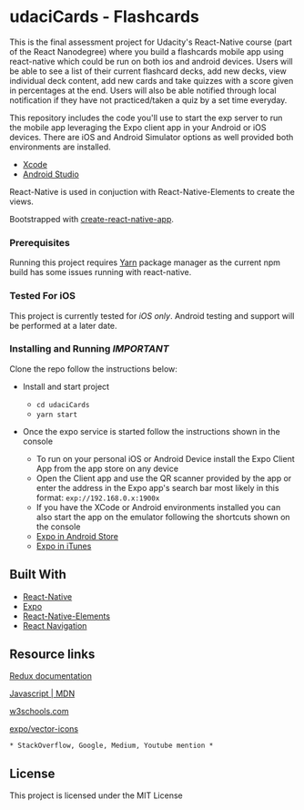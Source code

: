 # udaciCards - Flashcards

This is the final assessment project for Udacity's React-Native course (part of the React Nanodegree) where you build a flashcards mobile app using react-native which could be run on both ios and android devices. Users will be able to see a list of their current flashcard decks, add new decks, view individual deck content, add new cards and take quizzes with a score given in percentages at the end. Users will also be able notified through local notification if they have not practiced/taken a quiz by a set time everyday.

This repository includes the code you'll use to start the exp server to run the mobile app leveraging the Expo client app in your Android or iOS devices. There are iOS and Android Simulator options as well provided both environments are installed.

 * [Xcode](https://developer.apple.com/xcode/downloads/)
 * [Android Studio](https://developer.android.com/studio/index.html)

React-Native is used in conjuction with React-Native-Elements to create the views.

Bootstrapped with [create-react-native-app](https://facebook.github.io/react-native/docs/getting-started.html).


### Prerequisites

Running this project requires [Yarn](https://yarnpkg.com/en/docs/install) package manager as the current npm build has some issues running with react-native.

### Tested For iOS

This project is currently tested for *iOS only*. Android testing and support will be performed at a later date.


### Installing and Running *IMPORTANT*

Clone the repo follow the instructions below:

* Install and start project
    - `cd udaciCards`
    - `yarn start`
* Once the expo service is started follow the instructions shown in the console

    - To run on your personal iOS or Android Device install the Expo Client App from the app store on any device
    - Open the Client app and use the QR scanner provided by the app or enter the address in the Expo app's search bar most likely in this format: `exp://192.168.0.x:1900x`
    - If you have the XCode or Android environments installed you can also start the app on the emulator following the shortcuts shown on the console

    * [Expo in Android Store](https://play.google.com/store/apps/details?id=host.exp.exponent&hl=en)
    * [Expo in iTunes](https://itunes.apple.com/us/app/expo-client/id982107779?mt=8)


## Built With

* [React-Native](https://facebook.github.io/react-native/)
* [Expo](https://docs.expo.io/versions/latest/index.html)
* [React-Native-Elements](https://react-native-training.github.io/react-native-elements/)
* [React Navigation](https://reactnavigation.org/)


## Resource links

[Redux documentation](http://redux.js.org/)

[Javascript | MDN](https://developer.mozilla.org/en-US/docs/Web/JavaScript/Reference)

[w3schools.com](https://www.w3schools.com)

[expo/vector-icons](https://expo.github.io/vector-icons/)

	* StackOverflow, Google, Medium, Youtube mention *



## License

This project is licensed under the MIT License